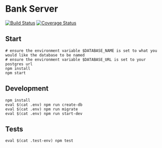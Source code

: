 # Bank Server

[![Build Status](https://travis-ci.org/dsullivan7/bank-server.svg?branch=master)](https://travis-ci.org/dsullivan7/bank-server)
[![Coverage Status](https://img.shields.io/coveralls/dsullivan7/bank-server.svg)](https://coveralls.io/r/dsullivan7/bank-server?branch=master)

## Start
```
# ensure the environment variable $DATABASE_NAME is set to what you would like the database to be named
# ensure the environment variable $DATABASE_URL is set to your postgres url
npm install
npm start
```

## Development
```
npm install
eval $(cat .env) npm run create-db
eval $(cat .env) npm run migrate
eval $(cat .env) npm run start-dev
```

## Tests
```
eval $(cat .test-env) npm test
```
